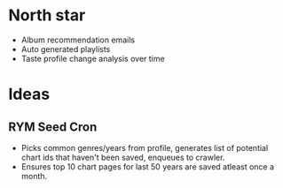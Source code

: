 # North star

- Album recommendation emails
- Auto generated playlists
- Taste profile change analysis over time

# Ideas

## RYM Seed Cron

- Picks common genres/years from profile, generates list of potential chart ids that haven't been saved, enqueues to crawler.
- Ensures top 10 chart pages for last 50 years are saved atleast once a month.

